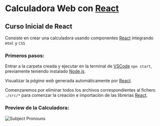 # Calculadora Web con [React](https://github.com/facebook/create-react-app)

## Curso Inicial de React

Consiste en crear una calculadora usando componentes [React](https://github.com/facebook/create-react-app) integrando `Html` y `CSS`  

### Primeros pasos:

Entrar a la carpeta creada y ejecutar en la terminal de [VSCode](https://code.visualstudio.com/) `npn start`, previamente teniendo instalado [Node.js](https://nodejs.org/es/). 

Visualizar la *página web* generada automáticamente por [React](https://github.com/facebook/create-react-app).

Comenzaremos por eliminar todos los archivos correspondientes al fichero `./src/*` para comenzar la creación e importación de las librerias [React](https://github.com/facebook/create-react-app).

### Preview de la Calculadora:

<img
src="https://www.dropbox.com/s/fn9q9tylug6z4wo/Captura%20de%20pantalla%202021-11-03%20124100.png?dl=1"
raw=true
alt="Subject Pronouns"
style="margin-right: 10px;"
/>




